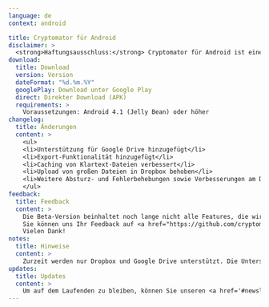 ```yaml
---
language: de
context: android

title: Cryptomator für Android
disclaimer: >
  <strong>Haftungsausschluss:</strong> Cryptomator für Android ist eine Beta-Software. Durch das Herunterladen von Cryptomator, stimmen Sie zu, Cryptomator nur für Testzwecke mit wiederherstellbaren Daten zu verwenden. Die Entwickler von Cryptomator haften nicht für Verluste oder Schäden an Ihren Daten.
download:
  title: Download
  version: Version
  dateFormat: "%d.%m.%Y"
  googlePlay: Download unter Google Play
  direct: Direkter Download (APK)
  requirements: >
    Voraussetzungen: Android 4.1 (Jelly Bean) oder höher
changelog:
  title: Änderungen
  content: >
    <ul>
    <li>Unterstützung für Google Drive hinzugefügt</li>
    <li>Export-Funktionalität hinzugefügt</li>
    <li>Caching von Klartext-Dateien verbessert</li>
    <li>Upload von großen Dateien in Dropbox behoben</li>
    <li>Weitere Absturz- und Fehlerbehebungen sowie Verbesserungen am Design</li>
    </ul>
feedback:
  title: Feedback
  content: >
    Die Beta-Version beinhaltet noch lange nicht alle Features, die wir für die finale Version vorgesehen haben, und hat uns bekannte Bugs, aber wir sind trotzdem offen für Vorschläge und natürlich Fehlerberichte.<br/>
    Sie können uns Ihr Feedback auf <a href="https://github.com/cryptomator/cryptomator-android">GitHub</a> mitteilen. Bitte lesen Sie unsere <a href="https://github.com/cryptomator/cryptomator-android/blob/master/CONTRIBUTING.md">Contribution Guidelines</a> sorgfältig durch. :cat:<br/>
    Vielen Dank!
notes:
  title: Hinweise
  content: >
    Zurzeit werden nur Dropbox und Google Drive unterstützt. Die Unterstützung von OneDrive und WebDAV werden folgen.
updates:
  title: Updates
  content: >
    Um auf dem Laufenden zu bleiben, können Sie unseren <a href='#newsletter'>Newsletter</a> abonnieren oder diese Seite gelegentlich besuchen.
---
```

